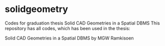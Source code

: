 # solidgeometry
Codes for graduation thesis Solid CAD Geometries in a Spatial DBMS
This repository has all codes, which has been used in the thesis:

Solid CAD Geometries in a Spatial DBMS
by MGW Ramkisoen
